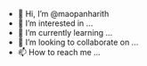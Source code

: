 - 👋 Hi, I’m @maopanharith
- 👀 I’m interested in ...
- 🌱 I’m currently learning ...
- 💞️ I’m looking to collaborate on ...
- 📫 How to reach me ...

<!---
maopanharith/maopanharith is a ✨ special ✨ repository because its `README.md` (this file) appears on your GitHub profile.
You can click the Preview link to take a look at your changes.
--->
